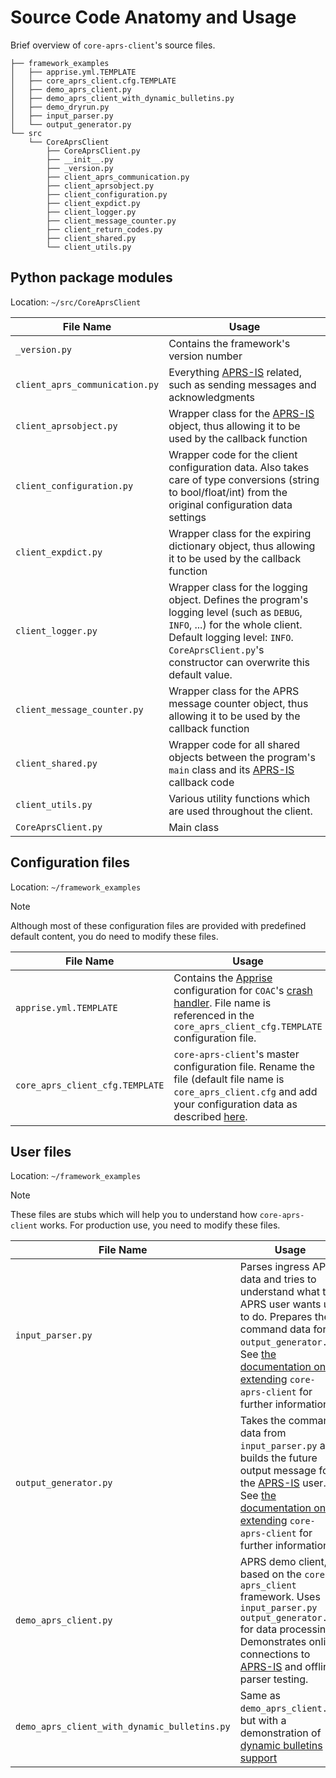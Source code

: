 # Source Code Anatomy and Usage

Brief overview of `core-aprs-client`'s source files. 

```
├── framework_examples
│   ├── apprise.yml.TEMPLATE
│   ├── core_aprs_client.cfg.TEMPLATE
│   ├── demo_aprs_client.py
│   ├── demo_aprs_client_with_dynamic_bulletins.py
│   ├── demo_dryrun.py
│   ├── input_parser.py
│   └── output_generator.py
└── src
    └── CoreAprsClient
        ├── CoreAprsClient.py
        ├── __init__.py
        ├── _version.py
        ├── client_aprs_communication.py
        ├── client_aprsobject.py
        ├── client_configuration.py
        ├── client_expdict.py
        ├── client_logger.py
        ├── client_message_counter.py
        ├── client_return_codes.py
        ├── client_shared.py
        └── client_utils.py
```

## Python package modules

Location: `~/src/CoreAprsClient`

| File Name                       | Usage                                                                                                                                                                                                                             |
|---------------------------------|-----------------------------------------------------------------------------------------------------------------------------------------------------------------------------------------------------------------------------------|
| `_version.py`                   | Contains the framework's version number                                                                                                                                                                                           |
| `client_aprs_communication.py`  | Everything [APRS-IS](https://aprs-is.net/) related, such as sending messages and acknowledgments                                                                                                                                  |
| `client_aprsobject.py`          | Wrapper class for the [APRS-IS](https://aprs-is.net/) object, thus allowing it to be used by the callback function                                                                                                                |
| `client_configuration.py`       | Wrapper code for the client configuration data. Also takes care of type conversions (string to bool/float/int) from the original configuration data settings                                                                      |
| `client_expdict.py`             | Wrapper class for the expiring dictionary object, thus allowing it to be used by the callback function                                                                                                                            |
| `client_logger.py`              | Wrapper class for the logging object. Defines the program's logging level (such as `DEBUG`, `INFO`, ...) for the whole client. Default logging level: `INFO`. `CoreAprsClient.py`'s constructor can overwrite this default value. |
| `client_message_counter.py`     | Wrapper class for the APRS message counter object, thus allowing it to be used by the callback function                                                                                                                           |
| `client_shared.py`              | Wrapper code for all shared objects between the program's `main` class and its [APRS-IS](https://aprs-is.net/) callback code                                                                                                      |
| `client_utils.py`               | Various utility functions which are used throughout the client.                                                                                                                                                                   |
| `CoreAprsClient.py`             | Main class                                                                                                                                                                                                                        |

## Configuration files 

Location: `~/framework_examples`

>[!NOTE]
>Although most of these configuration files are provided with predefined default content, you do need to modify these files.

| File Name                       | Usage                                                                                                                                                                                                                                           |
|---------------------------------|-------------------------------------------------------------------------------------------------------------------------------------------------------------------------------------------------------------------------------------------------|
| `apprise.yml.TEMPLATE`          | Contains the [Apprise](https://www.github.com/caronc/apprise) configuration for `COAC`'s [crash handler](configuration_subsections/config_crash_handler.md). File name is referenced in the `core_aprs_client_cfg.TEMPLATE` configuration file. |
| `core_aprs_client_cfg.TEMPLATE` | `core-aprs-client`'s master configuration file. Rename the file (default file name is `core_aprs_client.cfg` and add your configuration data as described [here](configuration.md).                                                             |

## User files

Location: `~/framework_examples`

>[!NOTE]
>These files are stubs which will help you to understand how `core-aprs-client` works. For production use, you need to modify these files.

| File Name                                    | Usage                                                                                                                                                                                                                                                                                         |
|----------------------------------------------|-----------------------------------------------------------------------------------------------------------------------------------------------------------------------------------------------------------------------------------------------------------------------------------------------|
| `input_parser.py`                            | Parses ingress APRS data and tries to understand what the APRS user wants us to do. Prepares the command data for `output_generator.py`. See [the documentation on extending](/docs/framework_usage.md#extending-the-input-parser-input_parserpy) `core-aprs-client` for further information. |
| `output_generator.py`                        | Takes the command data from `input_parser.py` and builds the future output message for the [APRS-IS](https://aprs-is.net/) user. See [the documentation on extending](/docs/framework_usage.md#extending-the-output-generator-output_generatorpy) `core-aprs-client` for further information. |
| `demo_aprs_client.py`                        | APRS demo client, based on the `core-aprs_client` framework. Uses `input_parser.py` `output_generator.py` for data processing. Demonstrates online connections to [APRS-IS](https://aprs-is.net/) and offline parser testing.                                                                 |
| `demo_aprs_client_with_dynamic_bulletins.py` | Same as `demo_aprs_client.py`, but with a demonstration of [dynamic bulletins support](coreaprsclient_class.md#use-of-dynamic-content-for-aprs-bulletins-additional-to-static-bulletin-content)                                                                                               |
